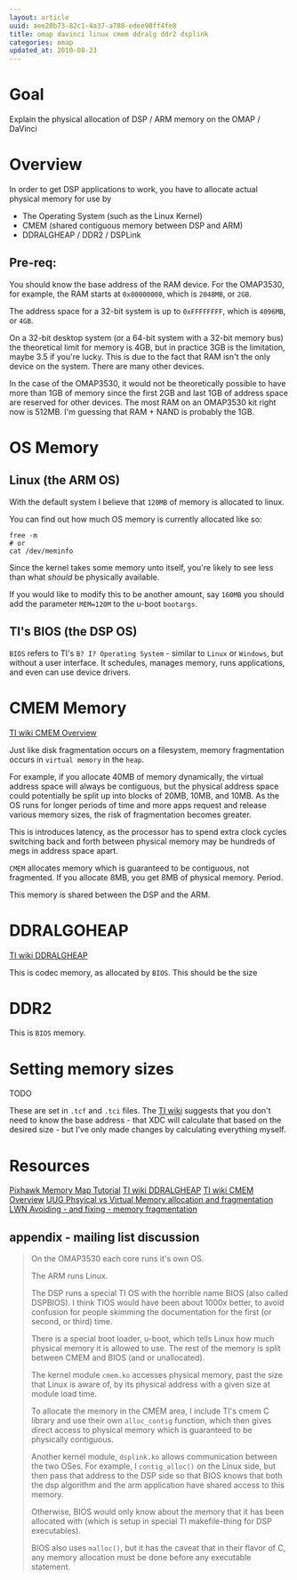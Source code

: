 ```yaml
---
layout: article
uuid: aee20b73-82c1-4a37-a788-edee98ff4fe8
title: omap davinci linux cmem ddralg ddr2 dsplink
categories: omap
updated_at: 2010-08-23
---
```

Goal
====

Explain the physical allocation of DSP / ARM memory on the OMAP / DaVinci

Overview
====
In order to get DSP applications to work, you have to allocate actual physical memory for use by

  * The Operating System (such as the Linux Kernel)
  * CMEM (shared contiguous memory between DSP and ARM)
  * DDRALGHEAP / DDR2 / DSPLink

Pre-req:
-----

You should know the base address of the RAM device. For the OMAP3530, for example, the RAM starts at `0x80000000`, which is `2048MB`, or `2GB`.

The address space for a 32-bit system is up to `0xFFFFFFFF`, which is `4096MB`, or `4GB`.

On a 32-bit desktop system (or a 64-bit system with a 32-bit memory bus) the theoretical limit for memory is 4GB, but in practice 3GB is the limitation, maybe 3.5 if you're lucky. This is due to the fact that RAM isn't the only device on the system. There are many other devices.

In the case of the OMAP3530, it would not be theoretically possible to have more than 1GB of memory since the first 2GB and last 1GB of address space are reserved for other devices. The most RAM on an OMAP3530 kit right now is 512MB. I'm guessing that RAM + NAND is probably the 1GB.

OS Memory
====

Linux (the ARM OS)
------

With the default system I believe that `120MB` of memory is allocated to linux.

You can find out how much OS memory is currently allocated like so:

    free -m
    # or
    cat /dev/meminfo

Since the kernel takes some memory unto itself, you're likely to see less than what _should_ be physically available.

If you would like to modify this to be another amount, say `160MB` you should add the parameter `MEM=120M` to the u-boot `bootargs`.

TI's BIOS (the DSP OS)
-------

`BIOS` refers to TI's `B? I? Operating System` - similar to `Linux` or `Windows`, but without a user interface.
It schedules, manages memory, runs applications, and even can use device drivers.

CMEM Memory
====

[TI wiki CMEM Overview](http://processors.wiki.ti.com/index.php?title=CMEM_Overview)

Just like disk fragmentation occurs on a filesystem, memory fragmentation occurs in `virtual memory` in the `heap`.

For example, if you allocate 40MB of memory dynamically, the virtual address space will always be contiguous, 
but the physical address space could potentially be split up into blocks of 20MB, 10MB, and 10MB.
As the OS runs for longer periods of time and more apps request and release various memory sizes, the risk of fragmentation becomes greater.

This is introduces latency, as the processor has to spend extra clock cycles switching back and forth between physical memory may be hundreds of megs in address space apart.

`CMEM` allocates memory which is guaranteed to be contiguous, not fragmented.
If you allocate 8MB, you get 8MB of physical memory. Period.

This memory is shared between the DSP and the ARM.

DDRALGOHEAP
====

[TI wiki DDRALGHEAP](http://processors.wiki.ti.com/index.php?title=DDRALGHEAP)

This is codec memory, as allocated by `BIOS`. This should be the size

DDR2
====

This is `BIOS` memory.

Setting memory sizes
====

TODO

These are set in `.tcf` and `.tci` files. The [TI wiki](http://processors.wiki.ti.com/index.php/DDRALGHEAP#DDRALGHEAP_Limitations) suggests that you don't need to know the base address - that XDC will calculate that based on the desired size - but I've only made changes by calculating everything myself.

Resources
=====

[Pixhawk Memory Map Tutorial](http://pixhawk.ethz.ch/tutorials/omap/dsplink/memorymap)
[TI wiki DDRALGHEAP](http://processors.wiki.ti.com/index.php?title=DDRALGHEAP)
[TI wiki CMEM Overview](http://processors.wiki.ti.com/index.php?title=CMEM_Overview)
[UUG Phsyical vs Virtual Memory allocation and fragmentation](http://uug.byu.edu/pipermail/uug-list/2010-August/004036.html)
[LWN Avoiding - and fixing - memory fragmentation](http://lwn.net/Articles/211505/)

appendix - mailing list discussion
------
> On the OMAP3530 each core runs it's own OS.
>
> The ARM runs Linux.
>
> The DSP runs a special TI OS with the horrible name BIOS (also called DSPBIOS).
> I think TIOS would have been about 1000x better, to avoid confusion for
> people skimming the documentation for the first (or second, or third) time.
>
> There is a special boot loader, u-boot, which tells Linux how much physical
> memory it is allowed to use.
> The rest of the memory is split between CMEM and BIOS (and or unallocated).
>
> The kernel module `cmem.ko` accesses physical memory, past the size that
> Linux is aware of, by its physical address with a given size at module load
> time.
>
> To allocate the memory in the CMEM area, I include TI's cmem C library and
> use their own `alloc_contig` function, which then gives direct access to
> physical memory which is guaranteed to be physically contiguous.
>
> Another kernel module, `dsplink.ko` allows communication between the two
> OSes. For example, I `contig_alloc()` on the Linux side, but then pass that
> address to the DSP side so that BIOS knows that both the dsp algorithm and
> the arm application have shared access to this memory.
>
> Otherwise, BIOS would only know about the memory that it has been allocated
> with (which is setup in special TI makefile-thing for DSP executables).
>
> BIOS also uses `malloc()`, but it has the caveat that in their flavor of C,
> any memory allocation must be done before any executable statement.
